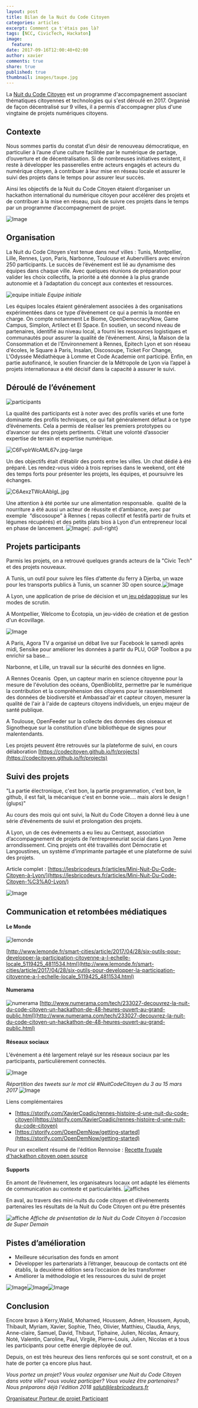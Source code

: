```yaml
---
layout: post
title: Bilan de la Nuit du Code Citoyen
categories: articles
excerpt: Comment ça t'étais pas là?
tags: [NCC, CivicTech, Hackaton]
image:
  feature:
date: 2017-09-16T12:00:40+02:00
author: xavier
comments: true
share: true
published: true
thumbnail: images/taupe.jpg
---
```


La [Nuit du Code Citoyen](https://codecitoyen.github.io/) est un programme d'accompagnement associant thématiques citoyennes et technologies qui s'est déroulé en 2017. Organisé de façon décentralisé sur 9 villes, il a permis d'accompagner plus d'une vingtaine de projets numériques citoyens.

## Contexte

Nous sommes partis du constat d’un désir de renouveau démocratique, en particulier à l’aune d’une culture facilitée par le numérique de partage, d’ouverture et de décentralisation. Si de nombreuses initiatives existent, il reste à développer les passerelles entre acteurs engagés et acteurs du numérique citoyen, à contribuer à leur mise en réseau locale et assurer le suivi des projets dans le temps pour assurer leur succès.

Ainsi les objectifs de la Nuit du Code Citoyen étaient d’organiser un hackathon international du numérique citoyen pour accélérer des projets et de contribuer à la mise en réseau, puis de suivre ces projets dans le temps par un programme d’accompagnement de projet.

  
![Image](https://lh5.googleusercontent.com/SgMOgZmGbjMAlUsacp-90YFb8VrkBxRLWSsQ24rQ9A05IYSV8Q9Kh5DettuqNKCSN838l2wsEAoh36dHV-ZD7fHDIbrnONPIkCVYU8GjUtGwkLY2XpDYlrmvPfwORl3sfteHCQG8)  
  
  
## Organisation 

La Nuit du Code Citoyen s’est tenue dans neuf villes : Tunis, Montpellier, Lille, Rennes, Lyon, Paris, Narbonne, Toulouse et Aubervilliers avec environ 250 participants. Le succès de l’événement est lié au dynamisme des équipes dans chaque ville. Avec quelques réunions de préparation pour valider les choix collectifs, la priorité a été donnée à la plus grande autonomie et à l’adaptation du concept aux contextes et ressources.

![equipe initiale]({{site.url}}/images/NCC/villes.jpg)
_Equipe initiale_

Les équipes locales étaient généralement associées à des organisations expérimentées dans ce type d’événement ce qui a permis la montée en charge. On compte notamment Le Biome, OpenDemocracyNow, Game Campus, Simplon, Artilect et El Space. En soutien, un second niveau de partenaires, identifié au niveau local, a fourni les ressources logistiques et communautés pour assurer la qualité de l’événement. Ainsi, la Maison de la Consommation et de l'Environnement à Rennes, Epitech Lyon et son réseau d'écoles, le Square à Paris, Insalan, Discosoupe, Ticket For Change, L'Odyssée Médiathèque à Lomme et Code Academie ont participé. Enfin, en partie autofinancé, le soutien financier de la Métropole de Lyon via l’appel à projets internationaux a été décisif dans la capacité à assurer le suivi.

## Déroulé de l’événement

![participants]({{site.url}}/images/NCC/participants.png)

La qualité des participants est à noter avec des profils variés et une forte dominante des profils techniques, ce qui fait généralement défaut à ce type d’événements. Cela a permis de réaliser les premiers prototypes ou d’avancer sur des projets pertinents. C’était une volonté d’associer expertise de terrain et expertise numérique.

![C6FvplrWcAML67v.jpg-large](https://lh4.googleusercontent.com/qPNt21w6XfbEZ-5XqTf7D6CnySl2t8hEW3RAF-a84QWQ6ScKVL0Cm7edbd1JY5Xvyx9VZrXHmI9uLnMNrD1LTc4PbXAy4SN2FyrVF8kEeNxID5YzblH9Ct-Sj205Nh-owrq78VXY)  

Un des objectifs était d’établir des ponts entre les villes. Un chat dédié à été préparé. Les rendez-vous vidéo à trois reprises dans le weekend, ont été des temps forts pour présenter les projets, les équipes, et poursuivre les échanges.
  
![C6AexzTWcAAblgL.jpg](https://lh4.googleusercontent.com/MwJdimMN90qBzBxLMWIw9R-2CexINyL3RKqtePeIshqd75xg9ClRPnym2YzqippHEkmeNfUI0CxELO2mFwhmO-kveQxX-74vYGWEqXs4JkJBrn6BUq80_8sU1g-H_h3JxkT5o80E)  

Une attention à été portée sur une alimentation responsable.  qualité de la nourriture a été aussi un acteur de réussite et d’ambiance, avec par exemple  “discosoupe” à Rennes ( repas collectif et festifà partir de fruits et légumes récupérés) et des petits plats bios à Lyon d’un entrepreneur local en phase de lancement.
![Image](https://lh5.googleusercontent.com/76tO_CH6hM29mWV6Zr9D1cQhXie-KGXRyDwtU2Ioz9i8HXOU2Uyx-9A_WLom4dmx1jGrvOQ9qFQCta5Q5TPPiYncyKh1nPazLgYW2HszCnx6TWiH9mDqWNzkB4EWrPxLItCM3IVg){: .pull-right}

## Projets participants

Parmis les projets, on a retrouvé quelques grands acteurs de la "Civic Tech" et des projets nouveaux.

A Tunis, un outil pour suivre les files d’attente du ferry à Djerba, un waze pour les transports publics à Tunis, un scanner 3D open source.![Image](https://lh5.googleusercontent.com/KSGojas-qmqqRKjFdSUctzvjwLbSIVQtl7dOJ2E-LsE3SzH4tkULIaAy3oJMQR29Zuu4dt8_e79iltiSvn9TO_ankCbBv702OQxV5fDWK-WcfjaztXZGRoOnDOH2RGHxr6Krn92a)
  
A Lyon, une application de prise de décision et un[ jeu pédagogique](https://codecitoyen.github.io/Demoscampi/#/) sur les modes de scrutin.


A Montpellier, Welcome to Écotopia, un jeu-vidéo de création et de gestion d'un écovillage.

![Image](https://lh4.googleusercontent.com/kk1m2dw1NJkHfuaUUuAMn_IJkABP05inWGEMw2LKbMzQI-EQJ2NLrGuoIN483BtcVDxR2x2EolfMUKc_Nx1eZBOcHRL6h_9NAOALtF6T3NVHfVNVWLSx1u2bHEthBvl41W9-z6CC)  

A Paris, Agora TV a organisé un débat live sur Facebook le samedi après midi, Sensike pour améliorer les données à partir du PLU, OGP Toolbox a pu enrichir sa base… 

Narbonne, et Lille, un travail sur la sécurité des données en ligne.

A Rennes Oceanis  Open, un capteur marin en science citoyenne pour la mesure de l'évolution des océans, OpenBioblitz, permettre par le numérique la contribution et la compréhension des citoyens pour le rassemblement des données de biodiversité et Ambassad'air et capteur citoyen, mesurer la qualité de l'air à l'aide de capteurs citoyens individuels, un enjeu majeur de santé publique.

A Toulouse, OpenFeeder sur la collecte des données des oiseaux et Signotheque sur la constitution d’une bibliothèque de signes pour malentendants.

Les projets peuvent être retrouvés sur la plateforme de suivi, en cours délaboration [https://codecitoyen.github.io/fr/projects](https://codecitoyen.github.io/fr/projects)

## Suivi des projets

"La partie électronique, c'est bon, la partie programmation, c'est bon, le github, il est fait, la mécanique c'est en bonne voie.... mais alors le design ! (glups)"

Au cours des mois qui ont suivi, la Nuit du Code Citoyen a donné lieu à une série d’événements de suivi et prolongation des projets.

A Lyon, un de ces événements a eu lieu au Centsept, association d’accompagnement de projets de l’entrepreneuriat social dans Lyon 7eme arrondissement. Cinq projets ont été travaillés dont Démocratie et Langoustines, un système d’imprimante partagée et une plateforme de suivi des projets. 


Article complet : [https://lesbricodeurs.fr/articles/Mini-Nuit-Du-Code-Citoyen-à-Lyon/](https://lesbricodeurs.fr/articles/Mini-Nuit-Du-Code-Citoyen-%C3%A0-Lyon/)
  
![Image](https://lh4.googleusercontent.com/BlRtEMCy2anAJhc3sC0jIJs4sndCYc0UuYS5ynntPS9skcHwZrBUjdY71dhgALDZRKko7vEHZBlJuRAWZ_vr1u4M0HMvdmKIj9XvGLCMg1Qrf1irpZ9BKGm9JYAAe-0I-nzca3E2)

## Communication et retombées médiatiques

#### Le Monde

![lemonde]({{site.url}}/images/NCC/lemonde.png)

[http://www.lemonde.fr/smart-cities/article/2017/04/28/six-outils-pour-developper-la-participation-citoyenne-a-l-echelle-locale_5119425_4811534.html](http://www.lemonde.fr/smart-cities/article/2017/04/28/six-outils-pour-developper-la-participation-citoyenne-a-l-echelle-locale_5119425_4811534.html)

#### Numerama

![numerama]({{site.url}}/images/NCC/numerama.png)
[http://www.numerama.com/tech/233027-decouvrez-la-nuit-du-code-citoyen-un-hackathon-de-48-heures-ouvert-au-grand-public.html](http://www.numerama.com/tech/233027-decouvrez-la-nuit-du-code-citoyen-un-hackathon-de-48-heures-ouvert-au-grand-public.html)  

#### Réseaux sociaux

L’événement a été largement relayé sur les réseaux sociaux par les participants, particulièrement connectés.

  
![Image](https://lh4.googleusercontent.com/SaRw9bivHO2AUno4IK8XV6tuzFUg7E0TcFw1yd3U-qn0pmZ8nn2YQJN4JTOJJ9KSUn7szkzYiuLe45XpYG6aurDVfFXMPyLdQ5cjNcuJk4MolaYXYACTyZ77dxdnbSgBtLTTKksZ)

_Répartition des tweets sur le mot clé #NuitCodeCitoyen du 3 au 15 mars 2017_
![Image](https://lh4.googleusercontent.com/BveC_vYw9E2EcDtoWKrFnhOSkAAoK_xcsI_WGNAs2Z6D9KDQJoEqf4rCs8zQl3Fij6TRlcXS3em4mp3hMFnKfzVPH7GQhFsxW1SYlpll5Z88i2uV8y5JZv835qixS2oljzCRJP3K)

Liens complémentaires

- [https://storify.com/XavierCoadic/rennes-histoire-d-une-nuit-du-code-citoyen](https://storify.com/XavierCoadic/rennes-histoire-d-une-nuit-du-code-citoyen) 
- [https://storify.com/OpenDemNow/getting-started](https://storify.com/OpenDemNow/getting-started) 

Pour un excellent résumé de l'édition Rennoise : [Recette frugale d'hackathon citoyen open source](http://movilab.org/index.php?title=Recette_frugale_d%27hackathon_citoyen_open_source:_en_32_jours_et_sans_budget)

#### Supports

En amont de l’événement, les organisateurs locaux ont adapté les éléments de communication au contexte et particularités. 
![affiches]({{site.url}}/images/NCC/affiches.png)

En aval, au travers des mini-nuits du code citoyen et d’événements partenaires les résultats de la Nuit du Code Citoyen ont pu être présentés

  
![affiche]({{site.url}}/images/NCC/affiche.jpg)
_Affiche de présentation de la Nuit du Code Citoyen à l'occasion de Super Demain_

  

## Pistes d’amélioration

- Meilleure sécurisation des fonds en amont 
- Développer les partenariats à l’étranger, beaucoup de contacts ont été établis, la deuxième édition sera l’occasion de les transformer 
- Améliorer la méthodologie et les ressources du suivi de projet 
  
  
![Image](https://lh6.googleusercontent.com/XH5x7HA-nWdnKyoPFDzUmMxPXZauxtNwysoQyqTG9ffDupOKRNU9TZzzCme8sk7qHHxAiEjEr1hAqgTTg1vcUanQzZiFlJhCzp5f4lkrfRvZYXz6BWQczvPiKtaYXeN3yDqd4Rzi)![Image](https://lh3.googleusercontent.com/ncKSueB6WJQKeywp18Os1dRRvkMQSV2vK0Sn-qGv1GWjPSozck-TdD4OBfcHwA6nvV32eliDsKgKYQD6-p43sCUH0l61qF1Xz0Yk3AbXzoryBxOuX8P0v-toV6gINaZoplG1fKgn)![Image](https://lh4.googleusercontent.com/xDeld2Wi419uFYqOmbekQe_B-VN2zthiKPJhe5r5bFBNjbw6viVmGTy7gCFFhm-EQiyLFcNsJrEzTEKWEhAyFFsNwL28Yu4ZG9G4cxtJloVtJVQAu6pc5pgtRARYSfFNPhtZrHDf)



## Conclusion

Encore bravo à Kerry,Walid, Mohamed, Houssem, Adnen, Houssem, Ayoub, Thibault, Myriam, Xavier, Sophie, Théo, Olivier, Matthieu, Claudia, Anys, Anne-claire, Samuel, David, Thibaut, Tiphaine, Julien, Nicolas, Amaury, Noté, Valentin, Caroline, Paul, Virgile, Pierre-Louis, Julien,	Nicolas et à tous les participants pour cette énergie déployée de ouf.

Depuis, on est très heureux des liens renforcés qui se sont construit, et on a hate de porter ça encore plus haut.

_Vous portez un projet? Vous voulez organiser une Nuit du Code Citoyen dans votre ville? vous voulez participer? Vous voulez être partenaires? Nous préparons déjà l'édition 2018 [salut@lesbricodeurs.fr](salut@lesbricodeurs.fr)_

<a title="Organisateur" class="btn-accent" href="https://codecitoyen.github.io/participer/organisateur.html">
Organisateur
</a> <a title="projet" class="btn-complement" href="https://codecitoyen.github.io/participer/proposer-un-projet.html">
Porteur de projet
</a> <a title="participant" class="btn" href="https://codecitoyen.github.io/participer/participant.html">
Participant</a> 